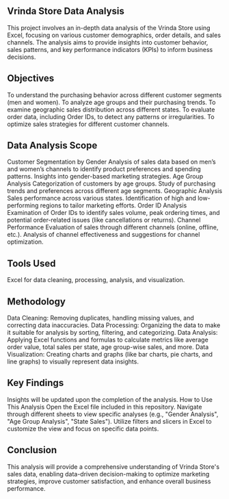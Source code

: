 Vrinda Store Data Analysis
-------------------------------
This project involves an in-depth data analysis of the Vrinda Store using Excel, focusing on various customer demographics, order details, and sales channels. The analysis aims to provide insights into customer behavior, sales patterns, and key performance indicators (KPIs) to inform business decisions.

Objectives
---------------------
To understand the purchasing behavior across different customer segments (men and women). To analyze age groups and their purchasing trends. To examine geographic sales distribution across different states. To evaluate order data, including Order IDs, to detect any patterns or irregularities. To optimize sales strategies for different customer channels.

Data Analysis Scope
-------------------------------
Customer Segmentation by Gender Analysis of sales data based on men’s and women’s channels to identify product preferences and spending patterns. Insights into gender-based marketing strategies. Age Group Analysis Categorization of customers by age groups. Study of purchasing trends and preferences across different age segments. Geographic Analysis Sales performance across various states. Identification of high and low-performing regions to tailor marketing efforts. Order ID Analysis Examination of Order IDs to identify sales volume, peak ordering times, and potential order-related issues (like cancellations or returns). Channel Performance Evaluation of sales through different channels (online, offline, etc.). Analysis of channel effectiveness and suggestions for channel optimization.

Tools Used
--------------------
Excel for data cleaning, processing, analysis, and visualization.

Methodology
---------------------------
Data Cleaning: Removing duplicates, handling missing values, and correcting data inaccuracies. Data Processing: Organizing the data to make it suitable for analysis by sorting, filtering, and categorizing. Data Analysis: Applying Excel functions and formulas to calculate metrics like average order value, total sales per state, age group-wise sales, and more. Data Visualization: Creating charts and graphs (like bar charts, pie charts, and line graphs) to visually represent data insights.

Key Findings
---------------------------
Insights will be updated upon the completion of the analysis. How to Use This Analysis Open the Excel file included in this repository. Navigate through different sheets to view specific analyses (e.g., "Gender Analysis", "Age Group Analysis", "State Sales"). Utilize filters and slicers in Excel to customize the view and focus on specific data points.

Conclusion
-------------------------
This analysis will provide a comprehensive understanding of Vrinda Store's sales data, enabling data-driven decision-making to optimize marketing strategies, improve customer satisfaction, and enhance overall business performance.
